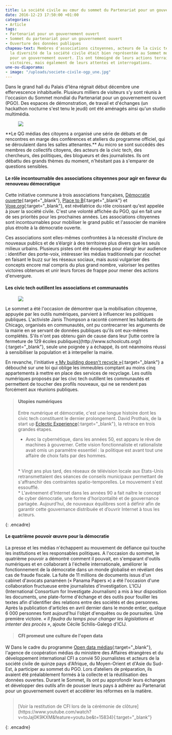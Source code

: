 ```yaml
---
title: La société civile au cœur du sommet du Partenariat pour un gouvernement ouvert
date: 2016-12-23 17:50:00 +01:00
categories:
- Article
tags:
- Partenariat pour un gouvernement ouvert
- Sommet du partenariat pour un gouvernement ouvert
- Ouverture des données publiques
chapeau-text: Membres d'associations citoyennes, acteurs de la civic tech, journalistes...
  la diversité de la société civile était bien représentée au Sommet mondial du Partenariat
  pour un gouvernement ouvert. Ils ont témoigné de leurs actions terrain, de leurs
  victoires, mais également de leurs attentes et interrogations.
une-ou-diaporama:
- image: "/uploads/societe-civile-ogp_une.jpg"
---
```


Dans le grand hall du Palais d'Iéna régnait début décembre une effervescence inhabituelle. Plusieurs milliers de visiteurs s’y sont réunis à l'occasion du Sommet mondial du Partenariat pour un gouvernement ouvert (PGO). Des espaces de démonstration, de travail et d'échanges (un hackathon nocturne s'est tenu le jeudi) ont été aménagés ainsi qu'un studio multimédia. 

<figure class='image-left' style='width: 40%; margin-right: 10px;'><img src="/uploads/place-to-do-ogp.jpg"/>
</figure>**Le QG médias des citoyens a organisé une série de débats et de rencontres en marge des conférences et ateliers du programme officiel, qui se déroulaient dans les salles attenantes.** Au micro se sont succédés des membres de collectifs citoyens, des acteurs de la civic tech, des chercheurs, des politiques, des blogueurs et des journalistes. Ils ont débattu des grands thèmes du moment, n'hésitant pas à s'emparer de questions sensibles.

#### Le rôle incontournable des associations citoyennes pour agir en faveur du renouveau démocratique

Cette initiative commune à trois associations françaises, [Démocratie ouverte](https://democratieouverte.org/){:target="_blank"}, [Place to B](http://www.placetob.org/){:target="_blank"} et [Voxe.org](https://www.voxe.org/){:target="_blank"}, est révélatrice du rôle croissant qu'est appelée à jouer la société civile. C'est une volonté affichée du PGO, qui en fait une de ses priorités pour les prochaines années. Les associations citoyennes sont incontournables pour mobiliser le grand public et l'associer de manière plus étroite à la démocratie ouverte.

Ces associations sont elles-mêmes confrontées à la nécessité d’inclure de nouveaux publics et de s’élargir à des territoires plus divers que les seuls milieux urbains. Plusieurs pistes ont été évoquées pour élargir leur audience : identifier des porte-voix, intéresser les médias traditionnels par ricochet en faisant le buzz sur les réseaux sociaux, mais aussi vulgariser des concepts encore mal compris du plus grand nombre, valoriser les petites victoires obtenues et unir leurs forces de frappe pour mener des actions d'envergure.

#### Les civic tech outillent les associations et communautés

<figure class='image-left' style='width: 40%; margin-right: 10px;'><img src="/uploads/societe-civile-ogp-chicago.jpg"/>
</figure> Le sommet a été l'occasion de démontrer que la mobilisation citoyenne, appuyée par les outils numériques, parvient à influencer les politiques publiques. L'activiste Janis Thompson a raconté comment les habitants de Chicago, organisés en communautés, ont pu contrecarrer les arguments de la mairie en se servant de données publiques qu'ils ont eux-mêmes complétés. S'ils n'ont pas obtenu gain de cause dans leur [lutte contre la fermeture de 129 écoles publiques](http://www.schoolcuts.org/){:target="_blank"}, seule une poignée y a échappé, ils ont néanmoins réussi à sensibiliser la population et à interpeller la mairie.

En revanche, l'initiative [« My building doesn't recycle »](http://mybuildingdoesntrecycle.com/){:target="_blank"} a débouché sur une loi qui oblige les immeubles comptant au moins cinq appartements à mettre en place des services de recyclage. Les outils numériques proposés par les civc tech outillent les communautés et permettent de toucher des profils nouveaux, qui ne se rendent pas forcément aux réunions publiques.

> #### Utopies numériques
> 
> Entre numérique et démocratie, c'est une longue histoire dont les civic tech constituent le dernier prolongement. David Prothais, de la start up [Eclectic Experience](http://www.eclectic-experience.net/){:target="_blank"}, la retrace en trois grandes étapes.
> * Avec la cybernétique, dans les années 50, est apparu le rêve de machines à gouverner. Cette vision fonctionnaliste et rationaliste avait omis un paramètre essentiel : la politique est avant tout une affaire de choix faits par des hommes.
> <br>
> * Vingt ans plus tard, des réseaux de télévision locale aux Etats-Unis retransmettaient des séances de conseils municipaux permettant de s'affranchir des contraintes spatio-temporelles. Le mouvement s'est essoufflé.
> <br> 
> * L'avènement d'Internet dans les années 90 a fait naître le concept de cyber démocratie, une forme d'horizontalité et de gouvernance partagée. Aujourd’hui, de nouveaux équilibres sont à définir afin de garantir cette gouvernance distribuée et d’ouvrir Internet à tous les acteurs.
{: .encadre}

#### Le quatrième pouvoir œuvre pour la démocratie

La presse et les médias n'échappent au mouvement de défiance qui touche les institutions et les responsables politiques. A l'occasion du sommet, le quatrième pouvoir a démontré comment il pouvait, en s'emparant d'outils numériques et en collaborant à l'échelle internationale, améliorer le fonctionnement de la démocratie dans un monde globalisé en révélant des cas de fraude fiscale. La fuite de 11 millions de documents issus d'un cabinet d'avocats panaméen (« Panama Papers ») a été l'occasion d'une collaboration fructueuse entre journalistes d'investigation.
L'ICIJ (International Consortium for Investigate Journalism) a mis à leur disposition les documents, une plate-forme d'échange et des outils pour fouiller les textes afin d'identifier des relations entre des sociétés et des personnes. Après la publication d'articles en avril dernier dans le monde entier, quelque 6 000 personnes font aujourd'hui l'objet d'enquêtes ou de poursuites. Une première victoire. *« Il faudra du temps pour changer les législations et intenter des procès »*, ajoute Cécile Schilis-Galego d'ICIJ.

> #### CFI promeut une culture de l'open data
> 
W Dans le cadre du programme [Open data médias](http://www.cfi.fr/fr/projet/opendata-medias){:target="_blank"}, l'agence de coopération médias du ministère des Affaires étrangères et du développement international CFI a convié 50 journalistes et acteurs de la société civile de quinze pays d'Afrique, du Moyen-Orient et d'Asie du Sud-Est, à participer au sommet du PGO. Lors d’ateliers de préparation, ils avaient été préalablement formés à la collecte et la réutilisation des données ouvertes. Durant le Sommet, ils ont pu approfondir leurs échanges et développer des outils afin de pousser leurs pays à adhérer au Partenariat pour un gouvernement ouvert et accélérer les réformes en la matière.
> <br>
> [Voir la restitution de CFI lors de la cérémonie de clôture](https://www.youtube.com/watch?v=toJaj0K9KXM&feature=youtu.be&t=15834){:target="_blank"}
{: .encadre}
